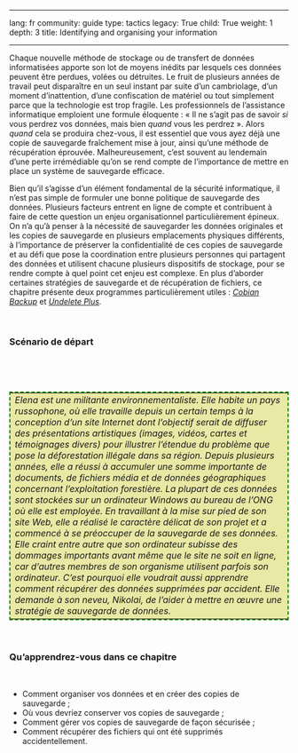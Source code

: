 

---

lang: fr
community: guide
type: tactics
legacy: True
child: True
weight: 1
depth: 3
title: Identifying and organising your information

---

<p>Chaque nouvelle méthode de stockage ou de transfert de données informatisées apporte son lot de moyens inédits par lesquels ces données peuvent être perdues, volées ou détruites. Le fruit de plusieurs années de travail peut disparaître en un seul instant par suite d’un cambriolage, d’un moment d’inattention, d’une confiscation de matériel ou tout simplement parce que la technologie est trop fragile. Les professionnels de l’assistance informatique emploient une formule éloquente&nbsp;: «&nbsp;Il ne s’agit pas de savoir <i>si</i> vous perdrez vos données, mais bien <i>quand</i> vous les perdrez&nbsp;». Alors <i>quand</i> cela se produira chez-vous, il est essentiel que vous ayez déjà une copie de sauvegarde fraîchement mise à jour, ainsi qu’une méthode de récupération éprouvée. Malheureusement, c’est souvent au lendemain d’une perte irrémédiable qu’on se rend compte de l’importance de mettre en place un système de sauvegarde efficace.</p>

<p>Bien qu’il s’agisse d’un élément fondamental de la sécurité informatique, il n’est pas simple de formuler une bonne politique de sauvegarde des données. Plusieurs facteurs entrent en ligne de compte et contribuent à faire de cette question un enjeu organisationnel particulièrement épineux. On n’a qu’à penser à la nécessité de sauvegarder les données originales et les copies de sauvegarde en plusieurs emplacements physiques différents, à l’importance de préserver la confidentialité de ces copies de sauvegarde et au défi que pose la coordination entre plusieurs personnes qui partagent des données et utilisent chacune plusieurs dispositifs de stockage, pour se rendre compte à quel point cet enjeu est complexe. En plus d’aborder certaines stratégies de sauvegarde et de récupération de fichiers, ce chapitre présente deux programmes particulièrement utiles&nbsp;: <a href="glossaire#Cobian" title="Cobian"><i>Cobian Backup</i></a> et <a href="glossaire#Undelete_Plus" title="Undelete_Plus"><i>Undelete Plus</i></a>.</p>

<p>&nbsp;</p>

<h3>Scénario de départ</h3>

<p>&nbsp;</p>

<p>&nbsp;</p>

<table cellpadding="5" cellspacing="0" style="border: 2pt dashed #008000; background-color: #e9e8a4">
	<tbody>
		<tr>
			<td><i>Elena est une militante environnementaliste. Elle habite un pays russophone, où elle travaille depuis un certain temps à la conception d’un site Internet dont l’objectif serait de diffuser des présentations artistiques (images, vidéos, cartes et témoignages divers) pour illustrer l’étendue du problème que pose la déforestation illégale dans sa région. Depuis plusieurs années, elle a réussi à accumuler une somme importante de documents, de fichiers média et de données géographiques concernant l’exploitation forestière. La plupart de ces données sont stockées sur un ordinateur Windows au bureau de l’ONG où elle est employée. En travaillant à la mise sur pied de son site Web, elle a réalisé le caractère délicat de son projet et a commencé à se préoccuper de la sauvegarde de ses données. Elle craint entre autre que son ordinateur subisse des dommages importants avant même que le site ne soit en ligne, car d’autres membres de son organisme utilisent parfois son ordinateur. C’est pourquoi elle voudrait aussi apprendre comment récupérer des données supprimées par accident. Elle demande à son neveu, Nikolai, de l’aider à mettre en œuvre une stratégie de sauvegarde de données.</i></td>
		</tr>
	</tbody>
</table>

<p>&nbsp;</p>

<h3>Qu’apprendrez-vous dans ce chapitre</h3>

<p>&nbsp;</p>

<ul>
	<li>Comment organiser vos données et en créer des copies de sauvegarde&nbsp;;</li>
	<li>Où vous devriez conserver vos copies de sauvegarde&nbsp;;</li>
	<li>Comment gérer vos copies de sauvegarde de façon sécurisée&nbsp;;</li>
	<li>Comment récupérer des fichiers qui ont été supprimés accidentellement.</li>
</ul>

<p>&nbsp;</p>


